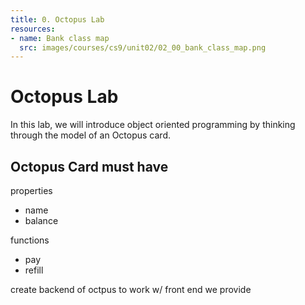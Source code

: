 ```yaml
---
title: 0. Octopus Lab
resources:
- name: Bank class map
  src: images/courses/cs9/unit02/02_00_bank_class_map.png
---
```


# Octopus Lab

In this lab, we will introduce object oriented programming by thinking through the model of an Octopus card. 


## Octopus Card must have

properties
- name
- balance 

functions
- pay
- refill 


create backend of octpus to work w/ front end we provide
